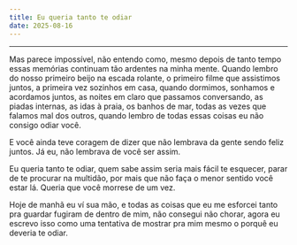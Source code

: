 ```yaml
---
title: Eu queria tanto te odiar
date: 2025-08-16
---
```


---

Mas parece impossível, não entendo como, mesmo depois de tanto tempo
essas memórias continuam tão ardentes na minha mente. Quando lembro do
nosso primeiro beijo na escada rolante, o primeiro filme que assistimos
juntos, a primeira vez sozinhos em casa, quando dormimos, sonhamos e acordamos
juntos, as noites em claro que passamos conversando, as piadas internas,
as idas à praia, os banhos de mar, todas as vezes que falamos mal dos outros,
quando lembro de todas essas coisas eu não consigo odiar você.  
  
E você ainda teve coragem de dizer que não lembrava da gente sendo feliz
juntos. Já eu, não lembrava de você ser assim.  
  
Eu queria tanto te odiar, quem sabe assim seria mais fácil te esquecer,
parar de te procurar na multidão, por mais que não faça o menor sentido
você estar lá. Queria que você morrese de um vez.  
  
Hoje de manhã eu ví sua mão, e todas as coisas que eu me esforcei tanto
pra guardar fugiram de dentro de mim, não consegui não chorar, agora eu
escrevo isso como uma tentativa de mostrar pra mim mesmo o porquê eu
deveria te odiar.